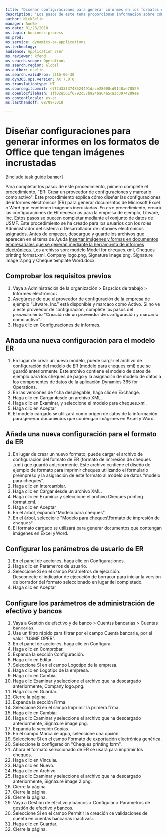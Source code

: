 ```yaml
--- 
title: "Diseñar configuraciones para generar informes en los formatos de Office que tengan imágenes incrustadas"
description: "Los pasos de este tema proporcionan información sobre cómo diseñar las configuraciones de informes electrónicos (ER) que generen documentos electrónicos en formatos de Microsoft Office (Excel y Word) que contienen imágenes incrustadas."
author: NickSelin
manager: AnnBe
ms.date: 01/23/2018
ms.topic: business-process
ms.prod: 
ms.service: dynamics-ax-applications
ms.technology: 
audience: Application User
ms.reviewer: kfend
ms.search.scope: Operations
ms.search.region: Global
ms.author: nselin
ms.search.validFrom: 2016-06-30
ms.dyn365.ops.version: AX 7.0.0
ms.translationtype: HT
ms.sourcegitcommit: e782d33f3748524491dace28008cd9148ae70529
ms.openlocfilehash: 1fb02e561f6792c57b924ba64a5ca3d3974289ee
ms.contentlocale: es-es
ms.lasthandoff: 08/09/2018

---
```

# <a name="design-configurations-to-generate-reports-in-office-format-that-have-embedded-images"></a>Diseñar configuraciones para generar informes en los formatos de Office que tengan imágenes incrustadas

[!include [task guide banner](../../includes/task-guide-banner.md)]

Para completar los pasos de este procedimiento, primero complete el procedimiento, "ER: Crear un proveedor de configuraciones y marcarlo como activo". Este procedimiento explica cómo diseñar las configuraciones de informes electrónicos (ER) para generar documentos de Microsoft Excel o Word que contienen imágenes incrustadas. En este procedimiento, creará las configuraciones de ER necesarias para la empresa de ejemplo, Litware, Inc. Estos pasos se pueden completar mediante el conjunto de datos de USMF. Este procedimiento se ha creado para los usuarios con los roles Administrador del sistema o Desarrollador de informes electrónicos asignados. Antes de empezar, descargue y guarde los archivos que aparecen en el tema de Ayuda [Insertar imágenes y formas en documentos empresariales que se generan mediante la herramienta de informes electrónicos](../electronic-reporting-embed-images-shapes.md). Los archivos son: modelo Model for cheques.xml, Cheques printing format.xml, Company logo.png, Signature image.png, Signature image 2.png y Cheque template Word.docx.

## <a name="verify-prerequisites"></a>Comprobar los requisitos previos  
 1. Vaya a Administración de la organización > Espacios de trabajo > Informes electrónicos.  
 2. Asegúrese de que el proveedor de configuración de la empresa de ejemplo “Litware, Inc.” está disponible y marcado como Activo. Si no ve a este proveedor de configuración, complete los pasos del procedimiento "Creación de un proveedor de configuración y marcarlo como activo".   
 3. Haga clic en Configuraciones de informes.  
 
## <a name="add-a-new-er-model-configuration"></a>Añada una nueva configuración para el modelo ER  
 1. En lugar de crear un nuevo modelo, puede cargar el archivo de configuración del modelo de ER (modelo para cheques.xml) que se guardó anteriormente. Este archivo contiene el modelo de datos de ejemplo para los cheques de pago y la asignación de modelo de datos a los componentes de datos de la aplicación Dynamics 365 for Operations.   
 2. En las versiones de ficha desplegable, haga clic en Exchange.   
 3. Haga clic en Cargar desde un archivo XML.  
 4. Haga clic en Examinar, y seleccione el modelo para cheques.xml.   
 5. Haga clic en Aceptar  
 6. El modelo cargado se utilizará como origen de datos de la información para generar documentos que contengan imágenes en Excel y Word.  

## <a name="add-a-new-er-format-configuration"></a>Añada una nueva configuración para el formato de ER  
 1. En lugar de crear un nuevo formato, puede cargar el archivo de configuración del formato de ER (formato de impresión de cheques .xml) que guardó anteriormente. Este archivo contiene el diseño de ejemplo de formato para imprimir cheques utilizando el formulario preimpreso y la asignación de este formato al modelo de datos “modelo para cheques”.   
 2. Haga clic en Intercambiar.  
 3. Haga clic en Cargar desde un archivo XML.  
 4. Haga clic en Examinar y seleccione el archivo Cheques printing format.xml.   
 5. Haga clic en Aceptar  
 6. En el árbol, expanda "Modelo para cheques".  
 7. En el árbol, seleccione "Modelo para cheques\Formato de impresión de cheques".  
 8. El formato cargado se utilizará para generar documentos que contengan imágenes en Excel y Word.   

## <a name="configure-er-user-parameters"></a>Configurar los parámetros de usuario de ER  
 1. En el panel de acciones, haga clic en Configuraciones.  
 2. Haga clic en Parámetros de usuario.  
 3. Seleccione Sí en el campo Parámetros de ejecución.  
  Desconecte el indicador de ejecución de borrador para iniciar la versión de borrador del formato seleccionado en lugar del completado.  
 4. Haga clic en Aceptar  

## <a name="configure-cash--bank-management-parameters"></a>Configure los parámetros de administración de efectivo y bancos  
 1. Vaya a Gestión de efectivo y de banco > Cuentas bancarias > Cuentas bancarias.  
 2. Use un filtro rápido para filtrar por el campo Cuenta bancaria, por el valor ''USMF OPER".  
 3. En el panel de acciones, haga clic en Configurar.  
 4. Haga clic en Comprobar.  
 5. Expanda la sección Configuración.  
 6. Haga clic en Editar.  
 7. Seleccione Sí en el campo Logotipo de la empresa.  
 8. Haga clic en Logotipo de la empresa.  
 9. Haga clic en Cambiar.  
 10. Haga clic Examinar y seleccione el archivo que ha descargado anteriormente, Company logo.png.   
 11. Haga clic en Guardar.  
 12. Cierre la página.  
 13. Expanda la sección Firma.  
 14. Seleccione Sí en el campo Imprimir la primera firma.  
 15. Haga clic en Cambiar.  
 16. Haga clic Examinar y seleccione el archivo que ha descargado anteriormente, Signature image.png.   
 17. Expanda la sección Copias.  
 18. En el campo Marca de agua, seleccione una opción.  
 19. Seleccione Sí en el campo Formato de exportación electrónica genérica.  
 20. Seleccione la configuración "Cheques printing form".  
 21. Ahora el formato seleccionado de ER se usará para imprimir los cheques.  
 22. Haga clic en Vincular.  
 23. Haga clic en Nuevo.  
 24. Haga clic en Archivo.  
 25. Haga clic Examinar y seleccione el archivo que ha descargado anteriormente, Signature image 2.png.   
 26. Cierre la página.  
 27. Cierre la página.  
 28. Cierre la página.  
 29. Vaya a Gestión de efectivo y bancos > Configurar > Parámetros de gestión de efectivo y bancos.  
 30. Seleccione Sí en el campo Permitir la creación de validaciones de cuenta en cuentas bancarias inactivas:.  
 31. Haga clic en Guardar.  
 32. Cierre la página.  


